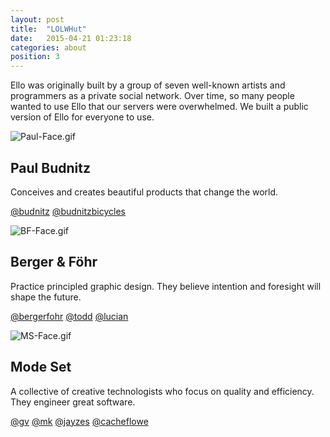 ```yaml
---
layout: post
title:  "LOLWHut"
date:   2015-04-21 01:23:18
categories: about
position: 3
---
```

Ello was originally built by a group of seven well-known artists and programmers as a private social network. Over time, so many people wanted to use Ello that our servers were overwhelmed. We built a public version of Ello for everyone to use.

![Paul-Face.gif](https://d324imu86q1bqn.cloudfront.net/uploads/asset/attachment/912/ello-optimized-c9deed2f.gif)

## Paul Budnitz

Conceives and creates beautiful products that change the world.

[@budnitz](http://ello.co/budnitz) [@budnitzbicycles](http://ello.co/budnitzbicycles)

![BF-Face.gif](https://d324imu86q1bqn.cloudfront.net/uploads/asset/attachment/913/ello-optimized-987aec84.gif)

## Berger & Föhr

Practice principled graphic design. They believe intention and foresight will shape the future.

[@bergerfohr](http://ello.co/bergerfohr) [@todd](http://ello.co/todd) [@lucian](http://ello.co/lucian)

![MS-Face.gif](https://d324imu86q1bqn.cloudfront.net/uploads/asset/attachment/914/ello-optimized-778ce146.gif)

## Mode Set

A collective of creative technologists who focus on quality and efficiency. They engineer great software.

[@gv](http://ello.co/gv) [@mk](http://ello.co/mk) [@jayzes](http://ello.co/jayzes) [@cacheflowe](http://ello.co/cacheflowe)
